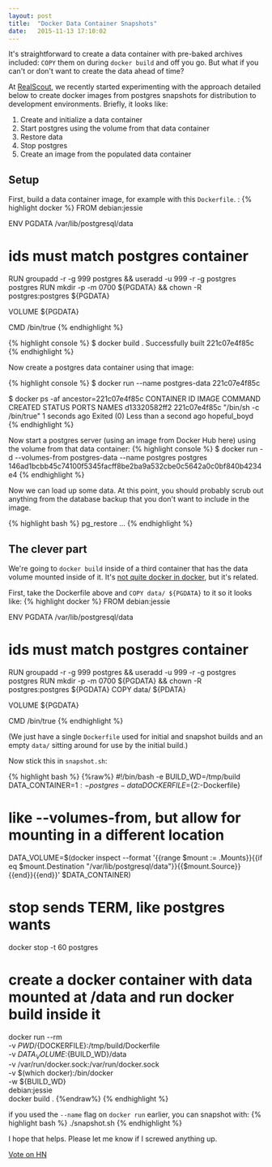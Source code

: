 ```yaml
---
layout: post
title:  "Docker Data Container Snapshots"
date:   2015-11-13 17:10:02
---
```

It's straightforward to create a data container with pre-baked archives included: `COPY` them on during `docker build` and off you go.  But what if you can't or don't want to create the data ahead of time?

At [RealScout][RealScout], we recently started experimenting with the approach detailed below to create docker images from postgres snapshots for distribution to development environments.  Briefly, it looks like:

1. Create and initialize a data container
1. Start postgres using the volume from that data container
1. Restore data
1. Stop postgres
1. Create an image from the populated data container

## Setup

First, build a data container image, for example with this `Dockerfile`. :
{% highlight docker %}
FROM debian:jessie

ENV PGDATA /var/lib/postgresql/data

# ids must match postgres container
RUN groupadd -r -g 999 postgres && useradd -u 999 -r -g postgres postgres
RUN mkdir -p -m 0700 ${PGDATA} && chown -R postgres:postgres ${PGDATA}

VOLUME ${PGDATA}

CMD /bin/true
{% endhighlight %}

{% highlight console %}
$ docker build .
Successfully built 221c07e4f85c
{% endhighlight %}

Now create a postgres data container using that image:

{% highlight console %}
$ docker run --name postgres-data 221c07e4f85c

$ docker ps -af ancestor=221c07e4f85c
CONTAINER ID        IMAGE               COMMAND                  CREATED             STATUS                              PORTS               NAMES
d13320582ff2        221c07e4f85c        "/bin/sh -c /bin/true"   1 seconds ago       Exited (0) Less than a second ago                       hopeful_boyd
{% endhighlight %}

Now start a postgres server (using an image from Docker Hub here) using the volume from that data container:
{% highlight console %}
$ docker run -d --volumes-from postgres-data --name postgres postgres
146ad1bcbb45c74100f5345facff8be2ba9a532cbe0c5642a0c0bf840b4234e4
{% endhighlight %}

Now we can load up some data.  At this point, you should probably scrub out anything from the database backup that you don't want to include in the image.

{% highlight bash %}
pg_restore ...
{% endhighlight %}

## The clever part

We're going to `docker build` inside of a third container that has the data volume mounted inside of it.  It's [not quite docker in docker][jpetazzo], but it's related.

First, take the Dockerfile above and `COPY data/ ${PGDATA}` to it so it looks like:
{% highlight docker %}
FROM debian:jessie

ENV PGDATA /var/lib/postgresql/data

# ids must match postgres container
RUN groupadd -r -g 999 postgres && useradd -u 999 -r -g postgres postgres
RUN mkdir -p -m 0700 ${PGDATA} && chown -R postgres:postgres ${PGDATA}
COPY data/ ${PDATA}

VOLUME ${PGDATA}

CMD /bin/true
{% endhighlight %}

(We just have a single `Dockerfile` used for initial and snapshot builds and an empty `data/` sitting around for use by the initial build.)

Now stick this in `snapshot.sh`:

{% highlight bash %}
{%raw%}
#!/bin/bash -e
BUILD_WD=/tmp/build
DATA_CONTAINER=${1:-postgres-data}
DOCKERFILE=${2:-Dockerfile}

# like --volumes-from, but allow for mounting in a different location
DATA_VOLUME=$(docker inspect --format '{{range $mount := .Mounts}}{{if eq $mount.Destination "/var/lib/postgresql/data"}}{{$mount.Source}}{{end}}{{end}}' $DATA_CONTAINER)

# stop sends TERM, like postgres wants
docker stop -t 60 postgres

# create a docker container with data mounted at /data and run docker build inside it
docker run --rm \
       -v ${PWD}/${DOCKERFILE}:/tmp/build/Dockerfile \
       -v ${DATA_VOLUME}:${BUILD_WD}/data \
       -v /var/run/docker.sock:/var/run/docker.sock \
       -v $(which docker):/bin/docker \
       -w ${BUILD_WD} \
       debian:jessie \
       docker build .
{%endraw%}
{% endhighlight %}

if you used the `--name` flag on `docker run` earlier, you can snapshot with:
{% highlight bash %}
./snapshot.sh
{% endhighlight %}

I hope that helps.  Please let me know if I screwed anything up.

<a href="http://news.ycombinator.com/submit" class="hn-share-button" data-title="Docker Data Container Snapshots" data-url="http://g.raphaelli.com/2015/11/13/docker-data-container-snapshots.html">Vote on HN</a>

[RealScout]: http://realscout.com
[jpetazzo]: http://jpetazzo.github.io/2015/09/03/do-not-use-docker-in-docker-for-ci/

<script src="//hnbutton.appspot.com/static/hn.min.js" async defer></script>

